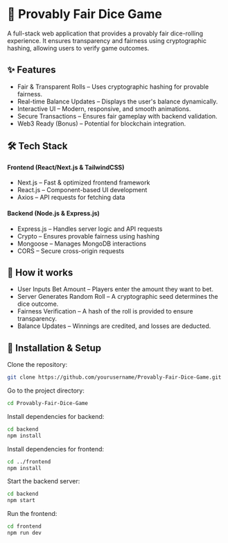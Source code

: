 # 🎲 Provably Fair Dice Game

A full-stack web application that provides a provably fair dice-rolling experience. It ensures transparency and fairness using cryptographic hashing, allowing users to verify game outcomes.



## ✨ Features

- Fair & Transparent Rolls – Uses cryptographic hashing for provable fairness.
- Real-time Balance Updates – Displays the user's balance dynamically.
- Interactive UI – Modern, responsive, and smooth animations.
- Secure Transactions – Ensures fair gameplay with backend validation.
- Web3 Ready (Bonus) – Potential for blockchain integration.



## 🛠 Tech Stack

#### Frontend (React/Next.js & TailwindCSS)
- Next.js – Fast & optimized frontend framework
- React.js – Component-based UI development
- Axios – API requests for fetching data

#### Backend (Node.js & Express.js)

- Express.js – Handles server logic and API requests
- Crypto – Ensures provable fairness using hashing
- Mongoose – Manages MongoDB interactions
- CORS – Secure cross-origin requests



## 🚀 How it works
- User Inputs Bet Amount – Players enter the amount they want to bet.
- Server Generates Random Roll – A cryptographic seed determines the dice outcome.
- Fairness Verification – A hash of the roll is provided to ensure transparency.
- Balance Updates – Winnings are credited, and losses are deducted.



## 📌 Installation & Setup

Clone the repository:

```bash
git clone https://github.com/yourusername/Provably-Fair-Dice-Game.git

```
Go to the project directory:

```bash
cd Provably-Fair-Dice-Game

```

Install dependencies for backend:

```bash
cd backend  
npm install  
```

Install dependencies for frontend:

```bash
cd ../frontend  
npm install  
```

Start the backend server:

```bash
cd backend  
npm start 
```

Run the frontend:

```bash
cd frontend  
npm run dev   
```

